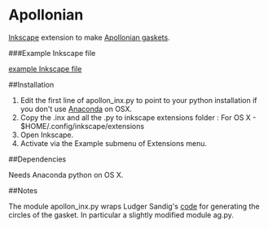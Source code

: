 # Apollonian

[Inkscape](https://inkscape.org/en/) extension to make [Apollonian gaskets](https://en.wikipedia.org/wiki/Apollonian_gasket).

###Example Inkscape file

[example Inkscape file](https://github.com/macbuse/Apollonian/blob/master/apollonian.svg)


##Installation 

1. Edit the first line of apollon_inx.py to point to your python installation if you don't use [Anaconda](https://www.continuum.io/downloads) on OSX.
1. Copy the .inx and all the .py to  inkscape extensions folder :
For OS X - $HOME/.config/inkscape/extensions
1. Open Inkscape. 
1. Activate via the Example submenu of Extensions menu.

##Dependencies

Needs Anaconda python on OS X.

##Notes

The module apollon_inx.py wraps Ludger Sandig's 
[code](https://lsandig.org/blog/2014/08/apollon-python/)
for generating the circles of the gasket.
In particular a slightly modified module ag.py.
